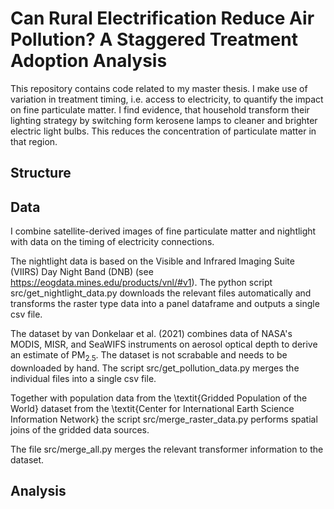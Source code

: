 # Can Rural Electrification Reduce Air Pollution? A Staggered Treatment Adoption Analysis

This repository contains code related to my master thesis. I make use of variation in treatment timing, i.e. access to electricity, to quantify the impact on fine particulate matter. I find evidence, that household transform their lighting strategy by switching form kerosene lamps to cleaner and brighter electric light bulbs. This reduces the concentration of particulate matter in that region. 

## Structure

## Data

I combine satellite-derived images of fine particulate matter and nightlight with data on the timing of electricity connections. 

The nightlight data is based on the Visible and Infrared Imaging Suite (VIIRS) Day Night Band (DNB) (see https://eogdata.mines.edu/products/vnl/#v1). The python script src/get_nightlight_data.py downloads the relevant files automatically and transforms the raster type data into a panel dataframe and outputs a single csv file.

The dataset by van Donkelaar et al. (2021) combines data of NASA's MODIS, MISR, and SeaWIFS instruments on aerosol optical depth to derive an estimate of PM$_{2.5}$. The dataset is not scrabable and needs to be downloaded by hand. The script src/get_pollution_data.py merges the individual files into a single csv file.

Together with population data from the \textit{Gridded Population of the World} dataset from the \textit{Center for International Earth Science Information Network} the script src/merge_raster_data.py performs spatial joins of the gridded data sources.

The file src/merge_all.py merges the relevant transformer information to the dataset.

## Analysis



